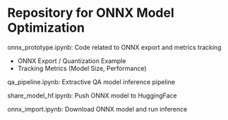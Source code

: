 # Repository for ONNX Model Optimization
onnx_prototype.ipynb: Code related to ONNX export and metrics tracking
- ONNX Export / Quantization Example 
- Tracking Metrics (Model Size, Performance)


qa_pipeline.ipynb: Extractive QA model inference pipeline


share_model_hf.ipynb: Push ONNX model to HuggingFace

onnx_import.ipynb: Download ONNX model and run inference
